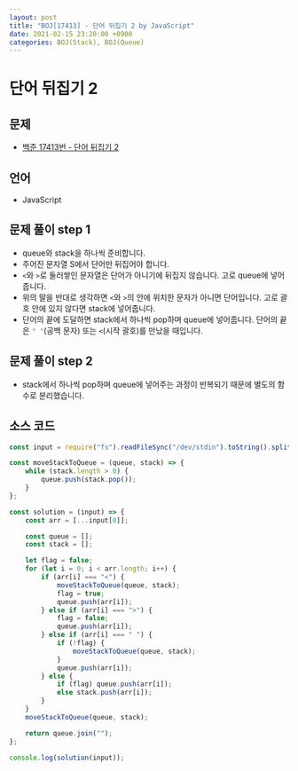 ```yaml
---
layout: post
title: "BOJ[17413] - 단어 뒤집기 2 by JavaScript"
date: 2021-02-15 23:20:00 +0900
categories: BOJ(Stack), BOJ(Queue)
---
```


# 단어 뒤집기 2

## 문제

- [백준 17413번 - 단어 뒤집기 2](https://www.acmicpc.net/problem/17413)

## 언어

- JavaScript

## 문제 풀이 step 1

- queue와 stack을 하나씩 준비합니다.
- 주어진 문자열 S에서 단어만 뒤집어야 합니다.
- `<`와 `>`로 둘러쌓인 문자열은 단어가 아니기에 뒤집지 않습니다. 고로 queue에 넣어줍니다.
- 위의 말을 반대로 생각하면 `<`와 `>`의 안에 위치한 문자가 아니면 단어입니다. 고로 괄호 안에 있지 않다면 stack에 넣어줍니다.
- 단어의 끝에 도달하면 stack에서 하나씩 pop하며 queue에 넣어줍니다. 단어의 끝은 `' '`(공백 문자) 또는 `<`(시작 괄호)를 만났을 때입니다.

## 문제 풀이 step 2

- stack에서 하나씩 pop하며 queue에 넣어주는 과정이 반복되기 때문에 별도의 함수로 분리했습니다.

## 소스 코드

```jsx
const input = require("fs").readFileSync("/dev/stdin").toString().split("\n");

const moveStackToQueue = (queue, stack) => {
	while (stack.length > 0) {
		queue.push(stack.pop());
	}
};

const solution = (input) => {
	const arr = [...input[0]];

	const queue = [];
	const stack = [];

	let flag = false;
	for (let i = 0; i < arr.length; i++) {
		if (arr[i] === "<") {
			moveStackToQueue(queue, stack);
			flag = true;
			queue.push(arr[i]);
		} else if (arr[i] === ">") {
			flag = false;
			queue.push(arr[i]);
		} else if (arr[i] === " ") {
			if (!flag) {
				moveStackToQueue(queue, stack);
			}
			queue.push(arr[i]);
		} else {
			if (flag) queue.push(arr[i]);
			else stack.push(arr[i]);
		}
	}
	moveStackToQueue(queue, stack);

	return queue.join("");
};

console.log(solution(input));
```
